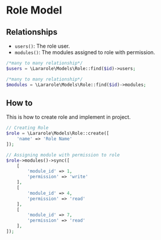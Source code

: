 # Role Model

## Relationships

-   `users()`: The role user.
-   `modules()`: The modules assigned to role with permission.

```php
/*many to many relationship*/
$users = \Lararole\Models\Role::find($id)->users;

/*many to many relationship*/
$modules = \Lararole\Models\Role::find($id)->modules;
```

## How to

This is how to create role and implement in project.

```php
// Creating Role
$role = \Lararole\Models\Role::create([
    'name' => 'Role Name'
]);

// Assigning module with permission to role
$role->modules()->sync([
    [
        'module_id' => 1,
        'permission' => 'write'
    ],
    [
        'module_id' => 4,
        'permission' => 'read'
    ],
    [
        'module_id' => 7,
        'permission' => 'read'
    ],
]);
```
